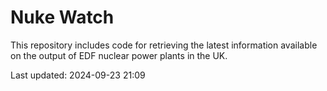 # Nuke Watch

This repository includes code for retrieving the latest information available on the output of EDF nuclear power plants in the UK.

Last updated: 2024-09-23 21:09